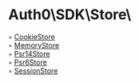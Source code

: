 # Auth0\\SDK\\Store\\

◦ [CookieStore](CookieStore.md)  
◦ [MemoryStore](MemoryStore.md)  
◦ [Psr14Store](Psr14Store.md)  
◦ [Psr6Store](Psr6Store.md)  
◦ [SessionStore](SessionStore.md)  

